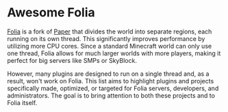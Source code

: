 # Awesome Folia

[Folia](https://papermc.io/software/folia) is a fork of [Paper](https://papermc.io/software/paper) that divides the world into separate regions, each running on its own thread.
This significantly improves performance by utilizing more CPU cores.
Since a standard Minecraft world can only use one thread, Folia allows for much larger worlds with more players, making it perfect for big servers like SMPs or SkyBlock.

However, many plugins are designed to run on a single thread and, as a result, won't work on Folia.
This list aims to highlight plugins and projects specifically made, optimized, or targeted for Folia servers, developers, and administrators.
The goal is to bring attention to both these projects and to Folia itself.
